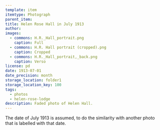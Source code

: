 ```yaml
---
template: item
itemtype: Photograph
parent_item: 
title: Helen Rose Hall in July 1913
author: 
images:
  - commons: H.R._Hall_portrait.png
    caption: Full
  - commons: H.R. Hall portrait (cropped).png
    caption: Cropped
  - commons: H.R._Hall_portrait,_back.png
    caption: Verso
license: pd
date: 1913-07-01
date_precision: month
storage_location: folder1
storage_location_key: 100
tags:
  - photos
  - helen-rose-lodge
description: Faded photo of Helen Hall. 
---
```


The date of July 1913 is assumed, to do the similarity with another photo that is labelled with that date.
